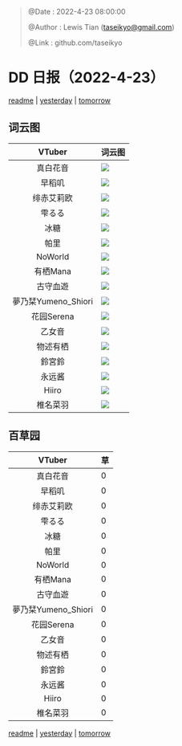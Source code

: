 > @Date    : 2022-4-23 08:00:00
>
> @Author  : Lewis Tian (taseikyo@gmail.com)
>
> @Link    : github.com/taseikyo

# DD 日报（2022-4-23）

[readme](../README.md) | [yesterday](2022-4-22.md) | [tomorrow](2022-4-24.md)

## 词云图

|VTuber|词云图|
|:-:|-|
|真白花音|![](../../images/daily/21402309_2022-4-23_purge_wordcloud.png)|
|早稻叽|![](../../images/daily/41682_2022-4-23_purge_wordcloud.png)|
|绯赤艾莉欧|![](../../images/daily/21396545_2022-4-23_purge_wordcloud.png)|
|雫るる|![](../../images/daily/21013446_2022-4-23_purge_wordcloud.png)|
|冰糖|![](../../images/daily/876396_2022-4-23_purge_wordcloud.png)|
|帕里|![](../../images/daily/4895312_2022-4-23_purge_wordcloud.png)|
|NoWorld|![](../../images/daily/21448649_2022-4-23_purge_wordcloud.png)|
|有栖Mana|![](../../images/daily/6542258_2022-4-23_purge_wordcloud.png)|
|古守血遊|![](../../images/daily/8725120_2022-4-23_purge_wordcloud.png)|
|夢乃栞Yumeno_Shiori|![](../../images/daily/14052636_2022-4-23_purge_wordcloud.png)|
|花园Serena|![](../../images/daily/14327465_2022-4-23_purge_wordcloud.png)|
|乙女音|![](../../images/daily/21320551_2022-4-23_purge_wordcloud.png)|
|物述有栖|![](../../images/daily/21449083_2022-4-23_purge_wordcloud.png)|
|鈴宮鈴|![](../../images/daily/21685677_2022-4-23_purge_wordcloud.png)|
|永远酱|![](../../images/daily/21701071_2022-4-23_purge_wordcloud.png)|
|Hiiro|![](../../images/daily/21919321_2022-4-23_purge_wordcloud.png)|
|椎名菜羽|![](../../images/daily/22347054_2022-4-23_purge_wordcloud.png)|

## 百草园

|VTuber|草|
|:-:|-|
|真白花音|0|
|早稻叽|0|
|绯赤艾莉欧|0|
|雫るる|0|
|冰糖|0|
|帕里|0|
|NoWorld|0|
|有栖Mana|0|
|古守血遊|0|
|夢乃栞Yumeno_Shiori|0|
|花园Serena|0|
|乙女音|0|
|物述有栖|0|
|鈴宮鈴|0|
|永远酱|0|
|Hiiro|0|
|椎名菜羽|0|

[readme](../README.md) | [yesterday](2022-4-22.md) | [tomorrow](2022-4-24.md)
